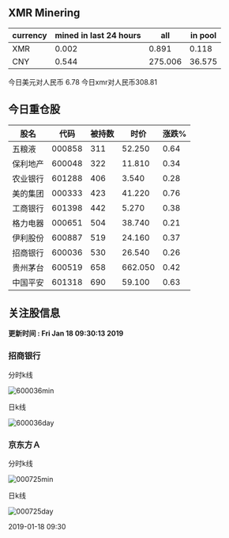 ## XMR Minering

|currency|mined in last 24 hours|all|in pool|
|---|---|---|---|
|XMR|0.002|0.891|0.118|
|CNY|0.544|275.006|36.575|

今日美元对人民币 6.78	今日xmr对人民币308.81


## 今日重仓股 

|股名|代码|被持数|时价|涨跌%|
|---|---|---|---|---|
|五粮液|000858|311|52.250|0.64|
|保利地产|600048|322|11.810|0.34|
|农业银行|601288|406|3.540|0.28|
|美的集团|000333|423|41.220|0.76|
|工商银行|601398|442|5.270|0.38|
|格力电器|000651|504|38.740|0.21|
|伊利股份|600887|519|24.160|0.37|
|招商银行|600036|530|26.540|0.26|
|贵州茅台|600519|658|662.050|0.42|
|中国平安|601318|690|59.100|0.63|

## 关注股信息
**更新时间 : Fri Jan 18 09:30:13 2019**
### 招商银行 
分时k线

![600036min](http://image.sinajs.cn/newchart/min/n/sh600036.gif)

日k线

![600036day](http://image.sinajs.cn/newchart/daily/n/sh600036.gif)

### 京东方Ａ 
分时k线

![000725min](http://image.sinajs.cn/newchart/min/n/sz000725.gif)

日k线

![000725day](http://image.sinajs.cn/newchart/daily/n/sz000725.gif)

2019-01-18 09:30